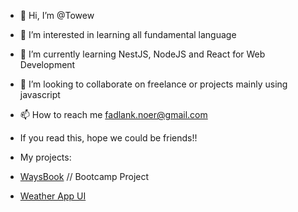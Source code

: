 - 👋 Hi, I’m @Towew
- 👀 I’m interested in learning all fundamental language
- 🌱 I’m currently learning NestJS, NodeJS and React for Web Development
- 💞️ I’m looking to collaborate on freelance or projects mainly using javascript
- 📫 How to reach me [fadlank.noer@gmail.com](mailto:fadlank.noer@gmail.com)
- If you read this, hope we could be friends!!

- My projects: 
- [WaysBook](https://warung-waysbook-b32.netlify.app/) // Bootcamp Project
- [Weather App UI](https://weather-app-test-sa.netlify.app/) 

<!---
Towew/Towew is a ✨ special ✨ repository because its `README.md` (this file) appears on your GitHub profile.
You can click the Preview link to take a look at your changes.
--->
